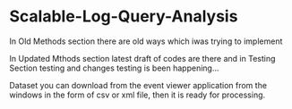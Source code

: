 # Scalable-Log-Query-Analysis

In Old Methods section there are old ways which iwas trying to implement

In Updated Mthods section latest draft of codes are there and in Testing Section testing and changes testing is been happening...

Dataset you can download from the event viewer application from the windows in the form of csv or xml file, then it is ready for processing.
